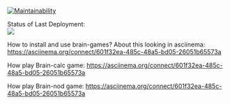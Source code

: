 [![Maintainability](https://api.codeclimate.com/v1/badges/a99a88d28ad37a79dbf6/maintainability)](https://codeclimate.com/github/codeclimate/codeclimate/maintainability)

Status of Last Deployment:<br>
<img src="https://github.com/llss1989/frontend-project-lvl1/workflows/My-GitHubActions-Basics/badge.svg?branch=master"><br>

How to install and use brain-games? About this looking in asciinema:
https://asciinema.org/connect/601f32ea-485c-48a5-bd05-26051b65573a

How play Brain-calc game:
    https://asciinema.org/connect/601f32ea-485c-48a5-bd05-26051b65573a

How play Brain-nod game:
    https://asciinema.org/connect/601f32ea-485c-48a5-bd05-26051b65573a
